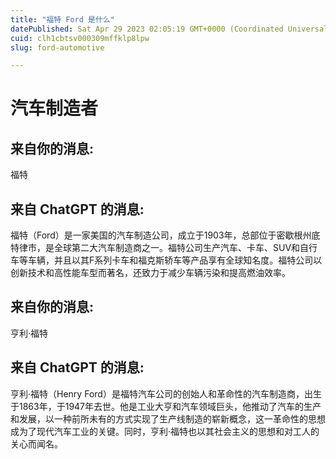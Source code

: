 ```yaml
---
title: "福特 Ford 是什么"
datePublished: Sat Apr 29 2023 02:05:19 GMT+0000 (Coordinated Universal Time)
cuid: clh1cbtsv000309mffklp8lpw
slug: ford-automotive

---
```


# 汽车制造者

## 来自你的消息:

福特

## 来自 ChatGPT 的消息:

福特（Ford）是一家美国的汽车制造公司，成立于1903年，总部位于密歇根州底特律市，是全球第二大汽车制造商之一。福特公司生产汽车、卡车、SUV和自行车等车辆，并且以其F系列卡车和福克斯轿车等产品享有全球知名度。福特公司以创新技术和高性能车型而著名，还致力于减少车辆污染和提高燃油效率。

## 来自你的消息:

亨利·福特

## 来自 ChatGPT 的消息:

亨利·福特（Henry Ford）是福特汽车公司的创始人和革命性的汽车制造商，出生于1863年，于1947年去世。他是工业大亨和汽车领域巨头，他推动了汽车的生产和发展，以一种前所未有的方式实现了生产线制造的崭新概念，这一革命性的思想成为了现代汽车工业的关键。同时，亨利·福特也以其社会主义的思想和对工人的关心而闻名。
